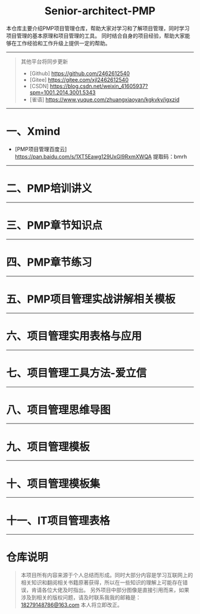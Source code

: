 # <h1 align="center"> Senior-architect-PMP</h1>

本仓库主要介绍PMP项目管理仓库，帮助大家对学习和了解项目管理，同时学习项目管理的基本原理和项目管理的工具。
同时结合自身的项目经验，帮助大家能够在工作经验和工作升级上提供一定的帮助。

---
> 其他平台将同步更新
> - [Github] https://github.com/2462612540
> - [Gitee] https://gitee.com/xjl2462612540
> - [CSDN] https://blog.csdn.net/weixin_41605937?spm=1001.2014.3001.5343
> - [雀语] https://www.yuque.com/zhuangxiaoyan/kgkvky/igxzid
---
# 一、Xmind

- [PMP项目管理百度云] https://pan.baidu.com/s/1XT5Eawg129UxGl9RxmXWQA 提取码：bmrh

---

# 二、PMP培训讲义

---
# 三、PMP章节知识点

---

# 四、PMP章节练习

---
# 五、PMP项目管理实战讲解相关模板

---
# 六、项目管理实用表格与应用

---

# 七、项目管理工具方法-爱立信

---

# 八、项目管理思维导图


---

# 九、项目管理模板


---
# 十、项目管理模板集

---
# 十一、IT项目管理表格

---
# 仓库说明
> 本项目所有内容来源于个人总结而形成。同时大部分内容是学习互联网上的相关知识和翻阅相关书籍原著获得，所以在一些知识的理解上可能存在错误，肯请各位大佬及时指出。
> 另外项目中部分图像是直接引用而来，如果涉及到相关的版权问题，请及时联系我我的邮箱是：18279148786@163.com 本人将立即改正。